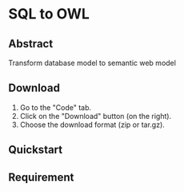 SQL to OWL
==========

Abstract
--------
Transform database model to semantic web model

Download
--------
1. Go to the "Code" tab.
2. Click on the "Download" button (on the right).
3. Choose the download format (zip or tar.gz).

Quickstart
----------

Requirement
-----------